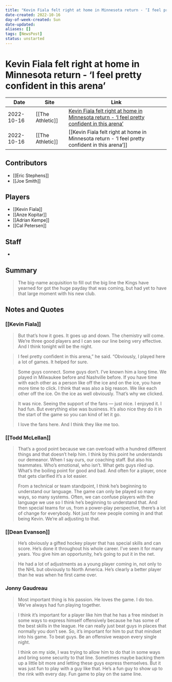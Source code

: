 ```yaml
---
title: "Kevin Fiala felt right at home in Minnesota return - ‘I feel pretty confident in this arena’"
date-created: 2022-10-16
day-of-week-created: Sun
date-updated: 
aliases: []
tags: [NewsPost]
status: unstarted
---
```


# Kevin Fiala felt right at home in Minnesota return - ‘I feel pretty confident in this arena’

| Date       | Site             | Link                                                                                                                                                                            |
| ---------- | ---------------- | ------------------------------------------------------------------------------------------------------------------------------------------------------------------------------- |
| 2022-10-16 | [[The Athletic]]                 | [Kevin Fiala felt right at home in Minnesota return - ‘I feel pretty confident in this arena’](https://theathletic.com/3697346/2022/10/16/kevin-fiala-la-kings-minnesota-wild/) |
| 2022-10-16 | [[The Athletic]] | [[Kevin Fiala felt right at home in Minnesota return - ‘I feel pretty confident in this arena’]]                                                                                |

## Contributors
- [[Eric Stephens]]
- [[Joe Smith]]


## Players
- [[Kevin Fiala]]
- [[Anze Kopitar]]
- [[Adrian Kempe]]
- [[Cal Petersen]]


## Staff
- 


## Summary
> The big-name acquisition to fill out the big line the Kings have yearned for got the huge payday that was coming, but had yet to have that large moment with his new club.


## Notes and Quotes
### [[Kevin Fiala]]
> But that’s how it goes. It goes up and down. The chemistry will come. We’re three good players and I can see our line being very effective. And I think tonight will be the night.

> I feel pretty confident in this arena,” he said. “Obviously, I played here a lot of games. It helped for sure. 

> Some guys connect. Some guys don’t. I’ve known him a long time. We played in Milwaukee before and Nashville before. If you have time with each other as a person like off the ice and on the ice, you have more time to click. I think that was also a big reason. We like each other off the ice. On the ice as well obviously. That’s why we clicked.

> It was nice. Seeing the support of the fans — just nice. I enjoyed it. I had fun. But everything else was business. It’s also nice they do it in the start of the game so you can kind of let it go.
>
> I love the fans here. And I think they like me too.

### [[Todd McLellan]]
> That’s a good point because we can overload with a hundred different things and that doesn’t help him. I think by this point he understands our demeanor. When I say ours, our coaching staff. But also his teammates. Who’s emotional, who isn’t. What gets guys riled up. What’s the boiling point for good and bad. And often for a player, once that gets clarified it’s a lot easier.
> 
> From a technical or team standpoint, I think he’s beginning to understand our language. The game can only be played so many ways, so many systems. Often, we can confuse players with the language we use so I think he’s beginning to understand that. And then special teams for us, from a power-play perspective, there’s a lot of change for everybody. Not just for new people coming in and that being Kevin. We’re all adjusting to that.

### [[Dean Evanson]]
> He’s obviously a gifted hockey player that has special skills and can score. He’s done it throughout his whole career. I’ve seen it for many years. You give him an opportunity, he’s going to put it in the net.

> He had a lot of adjustments as a young player coming in, not only to the NHL but obviously to North America. He’s clearly a better player than he was when he first came over.

### Jonny Gaudreau
> Most important thing is his passion. He loves the game. I do too. We’ve always had fun playing together.

> I think it’s important for a player like him that he has a free mindset in some ways to express himself offensively because he has some of the best skills in the league. He can really just beat guys in places that normally you don’t see. So, it’s important for him to put that mindset into his game. To beat guys. Be an offensive weapon every single night.
> 
> I think on my side, I was trying to allow him to do that in some ways and bring some security to that line. Sometimes maybe backing them up a little bit more and letting these guys express themselves. But it was just fun to play with a guy like that. He’s a fun guy to show up to the rink with every day. Fun game to play on the same line.

